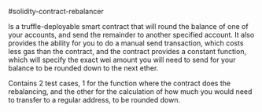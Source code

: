 #solidity-contract-rebalancer

Is a truffle-deployable smart contract that will round the balance of one of your accounts, and send the remainder to another specified account. It also provides the ability for you to do a manual send transaction, which costs less gas than the contract, and the contract provides a constant function, which will specify the exact wei amount you will need to send for your balance to be rounded down to the next ether.

Contains 2 test cases, 1 for the function where the contract does the rebalancing, and the other for the calculation of how much you would need to transfer to a regular address, to be rounded down.
